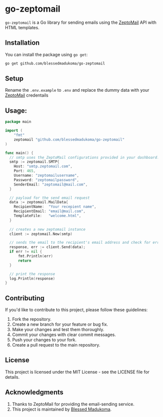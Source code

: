 # go-zeptomail

`go-zeptomail` is a Go library for sending emails using the [ZeptoMail](https://zeptomail.com) API with HTML templates.

## Installation

You can install the package using `go get`:

```bash
go get github.com/blessedmadukoma/go-zeptomail
```

## Setup

Rename the `.env.example` to `.env` and replace the dummy data with your [ZeptoMail](https://zeptomail.com) credentails

## Usage:
```go
package main

import (
    "fmt"
    zeptomail "github.com/blessedmadukoma/go-zeptomail"
)

func main() {
  // smtp uses the ZeptoMail configurations provided in your dashboard. Store in .env file
  smtp := zeptomail.SMTP{
    Host: "smtp.zeptomail.com",
    Port: 465,
    Username: "zeptomailusername",
    Password: "zeptomailpassword",
    SenderEmail: "zeptomail@mail.com",
  }

  // payload for the send email request
  data := zeptomail.MailData{
    RecipientName:  "Your recepient name",
    RecipientEmail: "email@mail.com",
    TemplateFile:   "welcome.html",
  }
    
  // creates a new zeptomail instance
  client := zeptomail.New(smtp)

  // sends the email to the recipient's email address and check for error if any
  response, err := client.Send(data); 
  if err != nil {
      fmt.Println(err)
      return
  }

  // print the response
  log.Println(response)
}

```

## Contributing

If you'd like to contribute to this project, please follow these guidelines:
1. Fork the repository.
2. Create a new branch for your feature or bug fix.
3. Make your changes and test them thoroughly.
4. Commit your changes with clear commit messages.
5. Push your changes to your fork.
6. Create a pull request to the main repository.

## License
This project is licensed under the MIT License - see the LICENSE file for details.

## Acknowledgments

1. Thanks to ZeptoMail for providing the email-sending service.
2. This project is maintained by [Blessed Madukoma](github.com/blessedmadukoma).